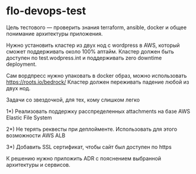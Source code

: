 # flo-devops-test
Цель тестового — проверить знания terraform, ansible, docker и общее понимание архитектуры приложения.

Нужно установить кластер из двух нод с wordpress в AWS, который сможет поддерживать около 100% аптайм. 
Кластер должен быть доступен по test.wodpress.int и поддерживать zero downtime deployment.

Сам вордпресс нужно упаковать в docker образ, можно использовать https://roots.io/bedrock/
Кластер должен переживать падение любой из двух нод.

Задачи со звездочкой, для тех, кому слишком легко

1*) Реализовать поддержку расспределенных attachments на базе AWS Elastic File System

2*) Не терять реквесты при деплойменте. Использовать для этого возможности AWS ALB

3*) Добавить SSL сертификат, чтобы сайт был доступен по https

К решению нужно приложить ADR с пояснением выбранной архитектуры и сервисов.
